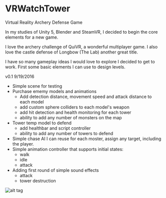 # VRWatchTower
Virtual Reality Archery Defense Game


In my studies of Unity 5, Blender and SteamVR, I decided to begin the core elements for a new game.

I love the archery challenge of QuiVR, a wonderful multiplayer game. I also love the castle defense of Longbow (The Lab) another great title. 

I have so many gameplay ideas I would love to explore I decided to get to work. First some basic elements I can use to design levels. 

v0.1 9/19/2016
- Simple scene for testing
- Purchase ememy models and animations
  - Add detection distance, movement speed and attack distance to each model
  - add custom sphere colliders to each model's weapon
  - add hit detection and health monitoring for each tower
  - ability to add any number of monsters on the map
- Tower temp model to defend
  - add healthbar and script controller
  - ability to add any number of towers to defend
- Simple chase AI I can reuse for each moster, assign any target, including the player.
- Simple animation controller that supports initial states:
   - walk
   - idle
   - attack
- Adding first round of simple sound effects
  - attack
  - tower destruction
  

![alt tag](https://adestefawp.files.wordpress.com/2016/09/wt_screen.png)
